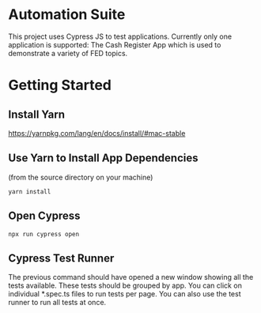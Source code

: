 # Automation Suite

This project uses Cypress JS to test applications. Currently only one application is supported: The Cash Register App which is used to demonstrate a variety of FED topics.

# Getting Started

## Install Yarn

https://yarnpkg.com/lang/en/docs/install/#mac-stable

## Use Yarn to Install App Dependencies

(from the source directory on your machine)

```
yarn install 
```

## Open Cypress

```
npx run cypress open
```

## Cypress Test Runner

The previous command should have opened a new window showing all the tests available. These tests should be grouped by app. You can click on individual *.spec.ts files to run tests per page. You can also use the test runner to run all tests at once. 

